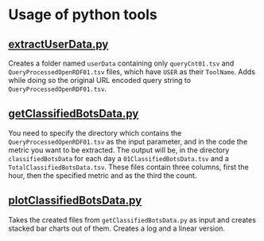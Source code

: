 # Usage of python tools
## [extractUserData.py](extractUserData.py)
Creates a folder named `userData` containing only `queryCnt01.tsv` and `QueryProcessedOpenRDF01.tsv` files, which have `USER` as their `ToolName`. 
Adds while doing so the original URL encoded query string to `QueryProcessedOpenRDF01.tsv`.

## [getClassifiedBotsData.py](getClassifiedBotsData.py)
You need to specify the directory which contains the `QueryProcessedOpenRDF01.tsv` as the input parameter, and in the code the metric you want to be extracted. 
The output will be, in the directory `classifiedBotsData` for each day a `01ClassifiedBotsData.tsv` and a `TotalClassifiedBotsData.tsv`. 
These files contain three columns, first the hour, then the specified metric and as the third the count.

## [plotClassifiedBotsData.py](plotClassifiedBotsData.py)
Takes the created files from `getClassifiedBotsData.py` as input and creates stacked bar charts out of them. Creates a log and a linear version.